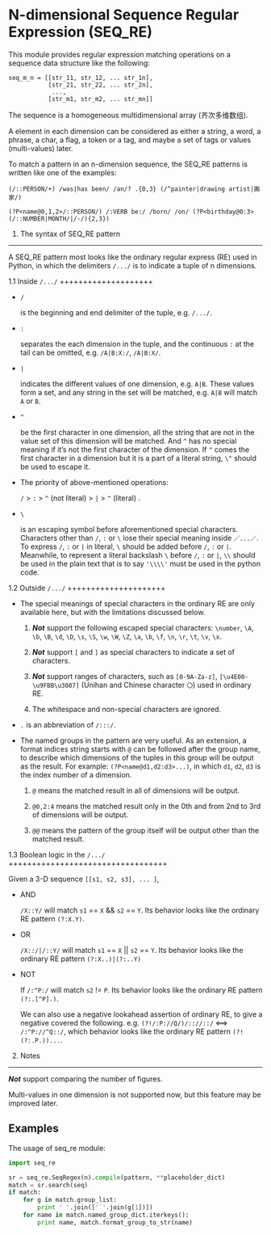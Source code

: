 N-dimensional Sequence Regular Expression (SEQ_RE)
==================================================

This module provides regular expression matching operations on a sequence data structure
like the following:

```
seq_m_n = [[str_11, str_12, ... str_1n],  
           [str_21, str_22, ... str_2n],  
            ...,  
           [str_m1, str_m2, ... str_mn]]
```

The sequence is a homogeneous multidimensional array (齐次多维数组).

A element in each dimension can be considered as either a string, a word, a phrase,
a char, a flag, a token or a tag, and maybe a set of tags or values (multi-values) later.

To match a pattern in an n-dimension sequence,
the SEQ_RE patterns is written like one of the examples:

```regexp
(/::PERSON/+) /was|has been/ /an/? .{0,3} (/^painter|drawing artist|画家/)

(?P<name@0,1,2>/::PERSON/) /:VERB be:/ /born/ /on/ (?P<birthday@0:3>(/::NUMBER|MONTH/|/-/){2,3})
```

1. The syntax of SEQ_RE pattern
-------------------------------

A SEQ_RE pattern most looks like the ordinary regular express (RE) used in Python,
in which the delimiters ``/.../`` is to indicate a tuple of n dimensions.

1.1 Inside ``/.../``
++++++++++++++++++++

- ``/``

  is the beginning and end delimiter of the tuple, e.g. ``/.../``.

- ``:``

  separates the each dimension in the tuple,
  and the continuous ``:`` at the tail can be omitted,
  e.g. ``/A|B:X:/``, ``/A|B:X/``.

- ``|``

  indicates the different values of one dimension, e.g. ``A|B``.
  These values form a set, and any string in the set will be matched,
  e.g. ``A|B`` will match ``A`` or ``B``.

- ``^``

  be the first character in one dimension,
  all the string that are not in the value set of this dimension will be matched.
  And ``^`` has no special meaning if it’s not the first character of the dimension.
  If ``^`` comes the first character in a dimension but it is a part of a literal string,
  ``\^`` should be used to escape it.

- The priority of above-mentioned operations:

  ``/`` > ``:`` > ``^`` (not literal) > ``|`` > ``^`` (literal) .

- ``\``

  is an escaping symbol before aforementioned special characters.
  Characters other than ``/``, ``:`` or ``\`` lose their special meaning inside ``／...／``.
  To express ``/``, ``:`` or ``|`` in literal, ``\`` should be added before ``/``, ``:`` or ``|``.
  Meanwhile, to represent a literal backslash ``\`` before ``/``, ``:`` or ``|``,
  ``\\`` should be used in the plain text
  that is to say ``'\\\\'`` must be used in the python code.

1.2 Outside ``/.../``
+++++++++++++++++++++

- The special meanings of special characters in the ordinary RE are only available here,
  but with the limitations discussed below.

  1. ***Not*** support the following escaped special characters:
     ``\number``, ``\A``, ``\b``, ``\B``, ``\d``, ``\D``, ``\s``, ``\S``,
     ``\w``, ``\W``, ``\Z``, ``\a``, ``\b``, ``\f``, ``\n``, ``\r``, ``\t``, ``\v``,
     ``\x``.

  2. ***Not*** support ``[`` and ``]`` as special characters to indicate a set of characters.

  3. ***Not*** support ranges of characters,
     such as ``[0-9A-Za-z]``, ``[\u4E00-\u9FBB\u3007]`` (Unihan and Chinese character ``〇``)
     used in ordinary RE.

  4. The whitespace and non-special characters are ignored.

- ``.`` is an abbreviation of ``/:::/``.

- The named groups in the pattern are very useful.
  As an extension, a format indices string starts with ``@`` can be followed after the group name,
  to describe which dimensions of the tuples in this group will be output as the result.
  For example: ``(?P<name@d1,d2:d3>...)``,
  in which ``d1``, ``d2``, ``d3`` is the index number of a dimension.

  1. ``@`` means the matched result in all of dimensions will be output.

  2. ``@0,2:4`` means the matched result only in the 0th
     and from 2nd to 3rd of dimensions will be output.

  3. ``@@`` means the pattern of the group itself will be output other than the matched result.

1.3 Boolean logic in the ``/.../``
++++++++++++++++++++++++++++++++++

Given a 3-D sequence ``[[s1, s2, s3], ... ]``,

- AND

  ``/X::Y/`` will match ``s1`` == ``X`` && ``s2`` == ``Y``.
  Its behavior looks like the ordinary RE pattern ``(?:X.Y)``.

- OR

  ``/X::/|/::Y/`` will match ``s1`` == ``X`` || ``s2`` == ``Y``.
  Its behavior looks like the ordinary RE pattern ``(?:X..)|(?:..Y)``

- NOT

  If ``/:^P:/`` will match ``s2`` != ``P``.
  Its behavior looks like the ordinary RE pattern ``(?:.[^P].)``.

  We can also use a negative lookahead assertion of ordinary RE,
  to give a negative covered the following.
  e.g. ``(?!/:P://Q/)/:://::/`` <==> ``/:^P://^Q::/``,
  which behavior looks like the ordinary RE pattern ``(?!(?:.P.))...``.

2. Notes
--------

***Not*** support comparing the number of figures.

Multi-values in one dimension is not supported now, but this feature may be improved later.

## Examples

The usage of seq_re module:

```python
import seq_re

sr = seq_re.SeqRegex(n).compile(pattern, **placeholder_dict)
match = sr.search(seq)
if match:
    for g in match.group_list:
        print ' '.join(['`'.join(g[1])])
    for name in match.named_group_dict.iterkeys():
        print name, match.format_group_to_str(name)
```
